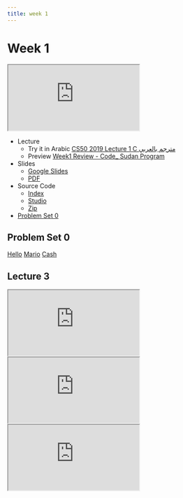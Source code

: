 ```yaml
---
title: week 1
---
```


# Week 1

<iframe src="https://www.youtube.com/embed/e9Eds2Rc_x8"></iframe>


- Lecture
  - Try it in Arabic
    [CS50 2019 Lecture 1 C مترجم بالعربي](https://www.youtube.com/embed/jXKaybgEISI)
  - Preview
     [Week1 Review - Code_ Sudan Program](https://www.youtube.com/embed/F-qbaeSJHAE)
- Slides
  - <a href="https://docs.google.com/presentation/d/191XW0DHWlW6WmAhYuFUYnZKUlDx0N4u4Fp81AeW-uNs/edit?usp=sharing">Google Slides</a>
  - <a href="https://cdn.cs50.net/2019/fall/lectures/1/lecture1.pdf">PDF</a>
- Source Code
  - <a href="https://cdn.cs50.net/2019/fall/lectures/1/src1/">Index</a>
  - <a href="https://scratch.mit.edu/studios/25128634/">Studio</a>
  - <a href="https://cdn.cs50.net/2019/fall/lectures/1/src1.zip">Zip</a>
- [Problem Set 0](https://lab.cs50.io/Mohamed-Faroug/lab/main/pset1/hello)
## Problem Set 0
[Hello](https://lab.cs50.io/Mohamed-Faroug/lab/main/pset1/hello)
[Mario](https://lab.cs50.io/Mohamed-Faroug/lab/main/pset1//mario/less)
[Cash](https://lab.cs50.io/Mohamed-Faroug/lab/main//pset1/cash)
## Lecture 3
<div class="box" >  <iframe src="https://www.youtube.com/embed/PlXUYylfwKg"></iframe></div>
<div class="box" >   <iframe src="https://www.youtube.com/embed/V7C7LEJ_TrI"></iframe></div>
<div class="box" >   <iframe src="https://www.youtube.com/embed/ob7b-IfmPDc"></iframe></div>